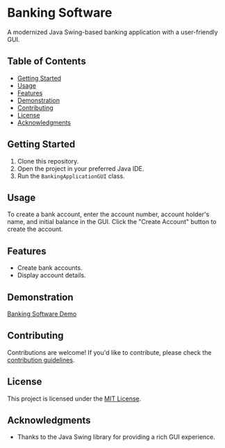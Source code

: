 # Banking Software

A modernized Java Swing-based banking application with a user-friendly GUI.

## Table of Contents

- [Getting Started](#getting-started)
- [Usage](#usage)
- [Features](#features)
- [Demonstration](#demonstration)
- [Contributing](#contributing)
- [License](#license)
- [Acknowledgments](#acknowledgments)

## Getting Started

1. Clone this repository.
2. Open the project in your preferred Java IDE.
3. Run the `BankingApplicationGUI` class.

## Usage

To create a bank account, enter the account number, account holder's name, and initial balance in the GUI. Click the "Create Account" button to create the account.

## Features

- Create bank accounts.
- Display account details.

## Demonstration

[Banking Software Demo](.gif)

## Contributing

Contributions are welcome! If you'd like to contribute, please check the [contribution guidelines](CONTRIBUTING.md).

## License

This project is licensed under the [MIT License](LICENSE).

## Acknowledgments

- Thanks to the Java Swing library for providing a rich GUI experience.

